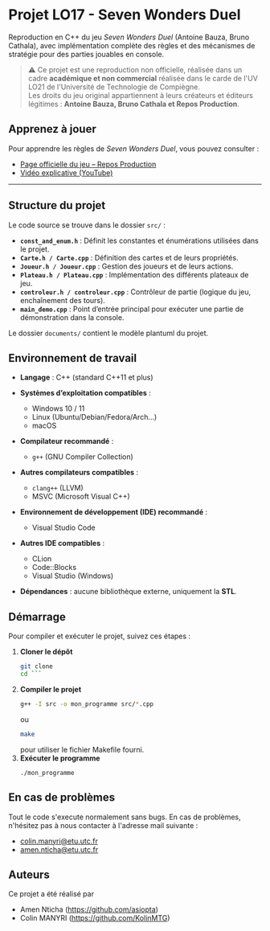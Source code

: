 # Projet LO17 - Seven Wonders Duel

Reproduction en C++ du jeu *Seven Wonders Duel* (Antoine Bauza, Bruno Cathala), avec implémentation complète des règles et des mécanismes de stratégie pour des parties jouables en console.  

> ⚠️ Ce projet est une reproduction non officielle, réalisée dans un cadre **académique et non commercial** réalisée dans le carde de l'UV LO21 de l'Université de Technologie de Compiègne.  
> Les droits du jeu original appartiennent à leurs créateurs et éditeurs légitimes : **Antoine Bauza, Bruno Cathala et Repos Production**.  

## Apprenez à jouer

Pour apprendre les règles de *Seven Wonders Duel*, vous pouvez consulter :  

- [Page officielle du jeu – Repos Production](https://www.rprod.com/fr/games/7-wonders-duel)  
- [Vidéo explicative (YouTube)](https://www.youtube.com/watch?v=VjTToH-E8MQ)

---

## Structure du projet

Le code source se trouve dans le dossier `src/` :  

- **`const_and_enum.h`** : Définit les constantes et énumérations utilisées dans le projet.  
- **`Carte.h / Carte.cpp`** : Définition des cartes et de leurs propriétés.  
- **`Joueur.h / Joueur.cpp`** : Gestion des joueurs et de leurs actions.  
- **`Plateau.h / Plateau.cpp`** : Implémentation des différents plateaux de jeu.  
- **`controleur.h / controleur.cpp`** : Contrôleur de partie (logique du jeu, enchaînement des tours).  
- **`main_demo.cpp`** : Point d’entrée principal pour exécuter une partie de démonstration dans la console. 

Le dossier `documents/` contient le modèle plantuml du projet.



## Environnement de travail

- **Langage** : C++ (standard C++11 et plus)  

- **Systèmes d’exploitation compatibles** :  
  - Windows 10 / 11  
  - Linux (Ubuntu/Debian/Fedora/Arch…)  
  - macOS  

- **Compilateur recommandé** :  
  - `g++` (GNU Compiler Collection)  

- **Autres compilateurs compatibles** :  
  - `clang++` (LLVM)  
  - MSVC (Microsoft Visual C++)  

- **Environnement de développement (IDE) recommandé** :  
  - Visual Studio Code  

- **Autres IDE compatibles** :  
  - CLion  
  - Code::Blocks  
  - Visual Studio (Windows)  

- **Dépendances** : aucune bibliothèque externe, uniquement la **STL**.  


## Démarrage

Pour compiler et exécuter le projet, suivez ces étapes :

1. **Cloner le dépôt**  
   ```bash
   git clone 
   cd ```

2. **Compiler le projet**
    ```bash
    g++ -I src -o mon_programme src/*.cpp
    ```
    ou
    ```bash
    make
    ```
    pour utiliser le fichier Makefile fourni.
3. **Exécuter le programme**
    ```
    ./mon_programme
    ```

## En cas de problèmes

Tout le code s'execute normalement sans bugs. En cas de problèmes, n'hésitez pas à nous contacter à l'adresse mail suivante :
- colin.manyri@etu.utc.fr
- amen.nticha@etu.utc.fr

## Auteurs
Ce projet a été réalisé par 
- Amen Nticha (https://github.com/asiopta)
- Colin MANYRI (https://github.com/KolinMTG)
